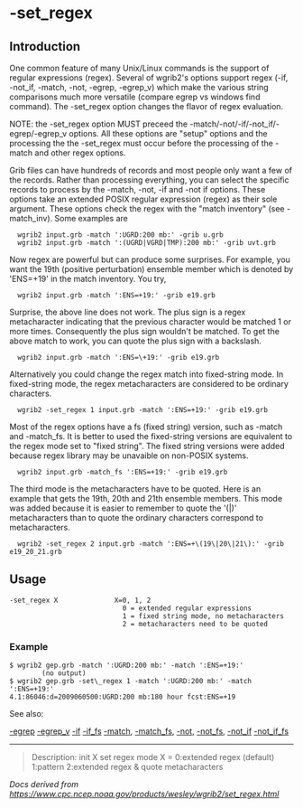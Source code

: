 # -set_regex

## Introduction

One common feature of many Unix/Linux commands is the support of
regular expressions (regex). Several of wgrib2's options support
regex (-if, -not_if, -match, -not, -egrep, -egrep_v) which make the various string
comparisons much more versatile (compare egrep vs windows find command).
The -set_regex option changes the flavor
of regex evaluation.

NOTE: the -set_regex option MUST preceed the -match/-not/-if/-not_if/-egrep/-egrep_v options. All these
options are "setup" options and the processing the the -set_regex must occur before the
processing of the -match and other regex options.

Grib files can have hundreds of records and most people only want a few of
the records. Rather than processing everything, you can select the
specific records to process by the -match,
-not,
-if and -not if options. These options
take an extended POSIX regular expression (regex) as their sole argument. These
options check the regex with the "match inventory" (see -match_inv).
Some examples are

```
  wgrib2 input.grb -match ':UGRD:200 mb:' -grib u.grb
  wgrib2 input.grb -match ':(UGRD|VGRD|TMP):200 mb:' -grib uvt.grb
```

Now regex are powerful but can produce some surprises. For example, you want
the 19th (positive perturbation) ensemble member which is denoted by
'ENS=+19' in the match inventory. You try,

```
  wgrib2 input.grb -match ':ENS=+19:' -grib e19.grb
```

Surprise, the above line does not work. The plus sign is a regex
metacharacter indicating that the previous character would be
matched 1 or more times. Consequently the plus sign wouldn't
be matched. To get the above match to work, you can quote the plus sign
with a backslash.

```
  wgrib2 input.grb -match ':ENS=\+19:' -grib e19.grb
```

Alternatively you could change the regex match into fixed-string mode.
In fixed-string mode, the regex metacharacters are considered to be
ordinary characters.

```
  wgrib2 -set_regex 1 input.grb -match ':ENS=+19:' -grib e19.grb
```

Most of the regex options have a fs (fixed string) version,
such as -match and -match_fs.
It is better to used the fixed-string versions are equivalent to
the regex mode set to "fixed string". The fixed string versions
were added because regex library may be unavaible on non-POSIX
systems.

```
  wgrib2 input.grb -match_fs ':ENS=+19:' -grib e19.grb
```

The third mode is the metacharacters have to be quoted.
Here is an example that gets the 19th, 20th and
21th ensemble members. This mode was added because it is easier to remember
to quote the '(|)' metacharacters than to quote the ordinary characters
correspond to metacharacters.

```
  wgrib2 -set_regex 2 input.grb -match ':ENS=+\(19\|20\|21\):' -grib e19_20_21.grb
```

## Usage

```
-set_regex X              X=0, 1, 2
                            0 = extended regular expressions
                            1 = fixed string mode, no metacharacters
                            2 = metacharacters need to be quoted
```

### Example

```
$ wgrib2 gep.grb -match ':UGRD:200 mb:' -match ':ENS=+19:'
        (no output)
$ wgrib2 gep.grb -set\_regex 1 -match ':UGRD:200 mb:' -match ':ENS=+19:'
4.1:86046:d=2009060500:UGRD:200 mb:180 hour fcst:ENS=+19
```

See also:

[-egrep](egrep.md)
[-egrep_v](egrep_v.md)
[-if](if.md)
[-if_fs](if_fs.md)
[-match](match.md),
[-match_fs](match_fs.md),
[-not](not.md),
[-not_fs](not_fs.md),
[-not_if](not_if.md)
[-not_if_fs](not_if_fs.md)

---

> Description: init X set regex mode X = 0:extended regex (default) 1:pattern 2:extended regex & quote metacharacters

_Docs derived from <https://www.cpc.ncep.noaa.gov/products/wesley/wgrib2/set_regex.html>_
